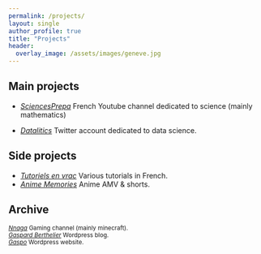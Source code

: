 ```yaml
---
permalink: /projects/
layout: single
author_profile: true
title: "Projects"
header:
  overlay_image: /assets/images/geneve.jpg
---
```


## Main projects

- [*SciencesPrepa*](https://www.youtube.com/@sciencesprepa)
French Youtube channel dedicated to science (mainly mathematics)

- [*Datalitics*](https://x.com/datalitics)
Twitter account dedicated to data science.

## Side projects

- [*Tutoriels en vrac*](https://www.youtube.com/channel/UCo-qkV187HhALYFvtq8fYxA) Various tutorials in French.
- [*Anime Memories*](https://www.youtube.com/channel/UC08isU1hjTjGIvLHQZ1uIIw) Anime AMV & shorts.


## Archive
<sub>[*Nnaga*](https://www.youtube.com/@Gaspa93100) Gaming channel (mainly minecraft).</sub><br>
<sub>[*Gaspard Berthelier*](https://gaspardberthelier.home.blog/) Wordpress blog.</sub><br>
<sub>[*Gaspo*](https://gaspo125063974.wordpress.com/) Wordpress website.</sub><br>
